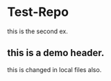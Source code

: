 # Test-Repo

this is the second ex.

## this is a demo header.

this is changed in local files also.
